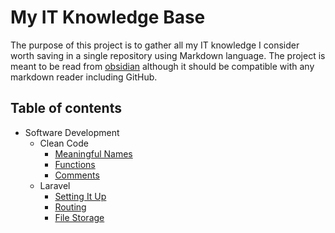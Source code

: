 # My IT Knowledge Base

The purpose of this project is to gather all my IT knowledge I consider worth saving in a single repository using Markdown language. The project is meant to be read from [obsidian](https://obsidian.md/) although it should be compatible with any markdown reader including GitHub.

## Table of contents

- Software Development
	- Clean Code
		- [Meaningful Names](./software-development/clean-code/meaningful-names.md)
		- [Functions](./software-development/clean-code/functions.md)
		- [Comments](./software-development/clean-code/comments.md)
	- Laravel
		- [Setting It Up](./software-development/laravel/setting-it-up.md)
		- [Routing](./software-development/laravel/routing.md)
		- [File Storage](./software-development/laravel/file-storage.md)
